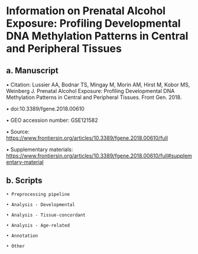 # Information on Prenatal Alcohol Exposure: Profiling Developmental DNA Methylation Patterns in Central and Peripheral Tissues

## a. Manuscript
  • Citation: Lussier AA, Bodnar TS, Mingay M, Morin AM, Hirst M, Kobor MS, Weinberg J. Prenatal Alcohol Exposure: Profiling Developmental DNA Methylation Patterns in Central and Peripheral Tissues. Front Gen. 2018.
  
  • doi:10.3389/fgene.2018.00610
  
  • GEO accession number: GSE121582
  
  • Source: https://www.frontiersin.org/articles/10.3389/fgene.2018.00610/full

  • Supplementary materials: https://www.frontiersin.org/articles/10.3389/fgene.2018.00610/full#supplementary-material

## b. Scripts
    • Preprocessing pipeline
    
    • Analysis - Developmental
    
    • Analysis - Tissue-concordant
    
    • Analysis - Age-related
    
    • Annotation 
    
    • Other
